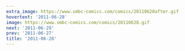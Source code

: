```yaml
---
extra_image: https://www.smbc-comics.com/comics/20110628after.gif
hovertext: '2011-06-28'
image: https://www.smbc-comics.com/comics/20110628.gif
next: '2011-06-29'
prev: '2011-06-27'
title: '2011-06-28'
---
```

